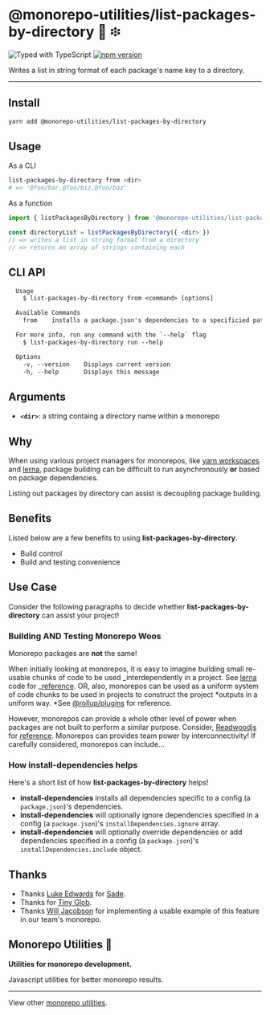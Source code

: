 # @monorepo-utilities/list-packages-by-directory 🧱 ፨

![Typed with TypeScript](https://flat.badgen.net/badge/icon/Typed?icon=typescript&label&labelColor=blue&color=555555)
[![npm version](https://badge.fury.io/js/%40monorepo-utilities%2Finstall-dependencies.svg)](https://www.npmjs.com/package/@monorepo-utilities/install-dependencies)

Writes a list in string format of each package's name key to a directory.

---

## Install

```sh
yarn add @monorepo-utilities/list-packages-by-directory
```

## Usage

As a CLI

```sh
list-packages-by-directory from <dir>
# => '@foo/bar,@foo/biz,@foo/baz'
```

As a function

```typescript
import { listPackagesByDirectory } from '@monorepo-utilities/list-packages-by-directory'

const directoryList = listPackagesByDirectory({ <dir> })
// => writes a list in string format from a directory
// => returns an array of strings containing each
```

## CLI API

```txt
  Usage
    $ list-packages-by-directory from <command> [options]

  Available Commands
    from    installs a package.json's dependencies to a specificied path

  For more info, run any command with the `--help` flag
    $ list-packages-by-directory run --help

  Options
    -v, --version    Displays current version
    -h, --help       Displays this message
```

## Arguments

- **`<dir>`**: a string containg a directory name within a monorepo

## Why

When using various project managers for monorepos, like [yarn workspaces](https://classic.yarnpkg.com/en/docs/workspaces/) and [lerna](https://github.com/lerna/lerna), package building can be difficult to run asynchronously **or** based on package dependencies.

Listing out packages by directory can assist is decoupling package building.

## Benefits

Listed below are a few benefits to using **list-packages-by-directory**.

- Build control
- Build and testing convenience

## Use Case

Consider the following paragraphs to decide whether **list-packages-by-directory** can assist your project!

### Building AND Testing Monorepo Woos

Monorepo packages are **not** the same!

When initially looking at monorepos, it is easy to imagine building small re-usable chunks of code to be used _interdependently in a project. See [lerna](https://github.com/lerna/lerna) code for _[reference](https://github.com/lerna/lerna/blob/main/utils/check-working-tree/package.json#L33). OR, also, monorepos can be used as a uniform system of code chunks to be used in projects to construct the project *outputs in a uniform way. *See [@rollup/plugins](https://github.com/rollup/plugins) for reference.

However, monorepos can provide a whole other level of power when packages are not built to perform a similar purpose. Consider, [Readwoodjs](https://redwoodjs.com/) for [reference](https://redwoodjs.com/docs/introduction.html#how-it-works). Monorepos can provides team power by interconnectivity! If carefully considered, monorepos can include...

### How install-dependencies helps

Here's a short list of how **list-packages-by-directory** helps!

- **install-dependencies** installs all dependencies specific to a config (a `package.json`)'s dependencies.
- **install-dependencies** will optionally ignore dependencies specified in a config (a `package.json`)'s `installDependencies.ignore` array.
- **install-dependencies** will optionally override dependencies or add dependencies specified in a config (a `package.json`)'s `installDependencies.include` object.

## Thanks

- Thanks [Luke Edwards](https://github.com/lukeed) for [Sade](https://github.com/lukeed/sade).
- Thanks []() for [Tiny Glob]().
- Thanks [Will Jacobson]() for implementing a usable example of this feature in our team's monorepo.

## Monorepo Utilities 🧱

**Utilities for monorepo development.**

Javascript utilities for better monorepo results.

---

View other [monorepo utilities](../../).
